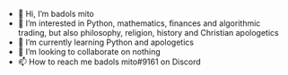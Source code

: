 - 👋 Hi, I’m badols mito
- 👀 I’m interested in Python, mathematics, finances and algorithmic trading, but also philosophy, religion, history and Christian apologetics
- 🌱 I’m currently learning Python and apologetics
- 💞️ I’m looking to collaborate on nothing
- 📫 How to reach me badols mito#9161 on Discord

<!---
badolsmito/badolsmito is a ✨ special ✨ repository because its `README.md` (this file) appears on your GitHub profile.
You can click the Preview link to take a look at your changes.
--->
